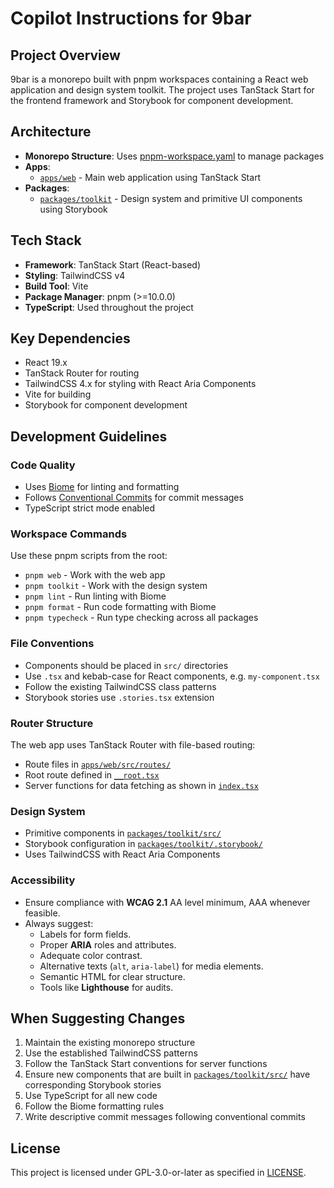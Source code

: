 # Copilot Instructions for 9bar

## Project Overview
9bar is a monorepo built with pnpm workspaces containing a React web application and design system toolkit. 
The project uses TanStack Start for the frontend framework and Storybook for component development.

## Architecture
- **Monorepo Structure**: Uses [pnpm-workspace.yaml](../pnpm-workspace.yaml) to manage packages
- **Apps**: 
  - [`apps/web`](../apps/web) - Main web application using TanStack Start
- **Packages**:
  - [`packages/toolkit`](../packages/toolkit) - Design system and primitive UI components using Storybook

## Tech Stack
- **Framework**: TanStack Start (React-based)
- **Styling**: TailwindCSS v4
- **Build Tool**: Vite
- **Package Manager**: pnpm (>=10.0.0)
- **TypeScript**: Used throughout the project

## Key Dependencies
- React 19.x
- TanStack Router for routing
- TailwindCSS 4.x for styling with React Aria Components
- Vite for building
- Storybook for component development

## Development Guidelines

### Code Quality
- Uses [Biome](../biome.json) for linting and formatting
- Follows [Conventional Commits](../commitlint.config.js) for commit messages
- TypeScript strict mode enabled

### Workspace Commands
Use these pnpm scripts from the root:
- `pnpm web` - Work with the web app
- `pnpm toolkit` - Work with the design system
- `pnpm lint` - Run linting with Biome
- `pnpm format` - Run code formatting with Biome
- `pnpm typecheck` - Run type checking across all packages

### File Conventions
- Components should be placed in `src/` directories
- Use `.tsx` and kebab-case for React components, e.g. `my-component.tsx`
- Follow the existing TailwindCSS class patterns
- Storybook stories use `.stories.tsx` extension

### Router Structure
The web app uses TanStack Router with file-based routing:
- Route files in [`apps/web/src/routes/`](../apps/web/src/routes/)
- Root route defined in [`__root.tsx`](../apps/web/src/routes/__root.tsx)
- Server functions for data fetching as shown in [`index.tsx`](../apps/web/src/routes/index.tsx)

### Design System
- Primitive components in [`packages/toolkit/src/`](../packages/toolkit/src/)
- Storybook configuration in [`packages/toolkit/.storybook/`](../packages/toolkit/.storybook/)
- Uses TailwindCSS with React Aria Components

### Accessibility
- Ensure compliance with **WCAG 2.1** AA level minimum, AAA whenever feasible.
- Always suggest:
    - Labels for form fields.
    - Proper **ARIA** roles and attributes.
    - Adequate color contrast.
    - Alternative texts (`alt`, `aria-label`) for media elements.
    - Semantic HTML for clear structure.
    - Tools like **Lighthouse** for audits.

## When Suggesting Changes
1. Maintain the existing monorepo structure
2. Use the established TailwindCSS patterns
3. Follow the TanStack Start conventions for server functions
4. Ensure new components that are built in [`packages/toolkit/src/`](../packages/toolkit/src/) have corresponding Storybook stories
5. Use TypeScript for all new code
6. Follow the Biome formatting rules
7. Write descriptive commit messages following conventional commits

## License
This project is licensed under GPL-3.0-or-later as specified in [LICENSE](../LICENSE).